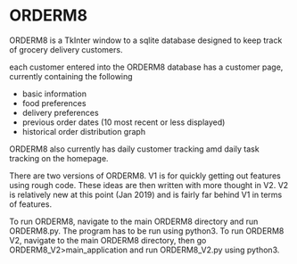 # ORDERM8

ORDERM8 is a TkInter window to a sqlite database designed to keep track of grocery delivery customers. 

each customer entered into the ORDERM8 database has a customer page, currently containing the following
- basic information
- food preferences
- delivery preferences
- previous order dates (10 most recent or less displayed)
- historical order distribution graph

ORDERM8 also currently has daily customer tracking amd daily task tracking on the homepage. 

There are two versions of ORDERM8. V1 is for quickly getting out features using rough code. These ideas are then written with more thought in V2. V2 is relatively new at this point (Jan 2019) and is fairly far behind V1 in terms of features.

To run ORDERM8, navigate to the main ORDERM8 directory and run ORDERM8.py. The program has to be run using python3.
To run ORDERM8 V2, navigate to the main ORDERM8 directory, then go ORDERM8_V2>main_application and run ORDERM8_V2.py using python3.
